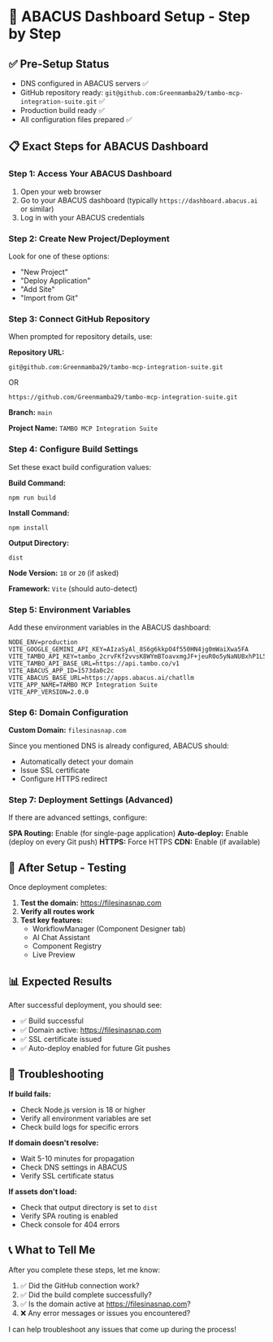 # 🎯 ABACUS Dashboard Setup - Step by Step

## ✅ Pre-Setup Status
- DNS configured in ABACUS servers ✅
- GitHub repository ready: `git@github.com:Greenmamba29/tambo-mcp-integration-suite.git` ✅
- Production build ready ✅
- All configuration files prepared ✅

## 📋 Exact Steps for ABACUS Dashboard

### Step 1: Access Your ABACUS Dashboard
1. Open your web browser
2. Go to your ABACUS dashboard (typically `https://dashboard.abacus.ai` or similar)
3. Log in with your ABACUS credentials

### Step 2: Create New Project/Deployment
Look for one of these options:
- "New Project"
- "Deploy Application" 
- "Add Site"
- "Import from Git"

### Step 3: Connect GitHub Repository
When prompted for repository details, use:

**Repository URL:**
```
git@github.com:Greenmamba29/tambo-mcp-integration-suite.git
```
OR
```
https://github.com/Greenmamba29/tambo-mcp-integration-suite.git
```

**Branch:** `main`

**Project Name:** `TAMBO MCP Integration Suite`

### Step 4: Configure Build Settings
Set these exact build configuration values:

**Build Command:**
```
npm run build
```

**Install Command:**
```
npm install
```

**Output Directory:**
```
dist
```

**Node Version:** `18` or `20` (if asked)

**Framework:** `Vite` (should auto-detect)

### Step 5: Environment Variables
Add these environment variables in the ABACUS dashboard:

```
NODE_ENV=production
VITE_GOOGLE_GEMINI_API_KEY=AIzaSyAl_8S6g6kkpO4f550HN4jg0mWaiXwa5FA
VITE_TAMBO_API_KEY=tambo_2crvFKf2vvsK8WYmBToavxmgJF+jeuR0o5yNaNUBxhP1L56c6YeCZao0/voar1gR47s4yevBC0QQ/XfIfBE9aAueUIBiHEosmPHJv4JVjqY=
VITE_TAMBO_API_BASE_URL=https://api.tambo.co/v1
VITE_ABACUS_APP_ID=1573da0c2c
VITE_ABACUS_BASE_URL=https://apps.abacus.ai/chatllm
VITE_APP_NAME=TAMBO MCP Integration Suite
VITE_APP_VERSION=2.0.0
```

### Step 6: Domain Configuration
**Custom Domain:** `filesinasnap.com`

Since you mentioned DNS is already configured, ABACUS should:
- Automatically detect your domain
- Issue SSL certificate
- Configure HTTPS redirect

### Step 7: Deployment Settings (Advanced)
If there are advanced settings, configure:

**SPA Routing:** Enable (for single-page application)
**Auto-deploy:** Enable (deploy on every Git push)
**HTTPS:** Force HTTPS
**CDN:** Enable (if available)

## 🚀 After Setup - Testing

Once deployment completes:

1. **Test the domain:** https://filesinasnap.com
2. **Verify all routes work**
3. **Test key features:**
   - WorkflowManager (Component Designer tab)
   - AI Chat Assistant
   - Component Registry
   - Live Preview

## 📊 Expected Results

After successful deployment, you should see:
- ✅ Build successful
- ✅ Domain active: https://filesinasnap.com
- ✅ SSL certificate issued
- ✅ Auto-deploy enabled for future Git pushes

## 🔧 Troubleshooting

**If build fails:**
- Check Node.js version is 18 or higher
- Verify all environment variables are set
- Check build logs for specific errors

**If domain doesn't resolve:**
- Wait 5-10 minutes for propagation
- Check DNS settings in ABACUS
- Verify SSL certificate status

**If assets don't load:**
- Check that output directory is set to `dist`
- Verify SPA routing is enabled
- Check console for 404 errors

## 📞 What to Tell Me

After you complete these steps, let me know:
1. ✅ Did the GitHub connection work?
2. ✅ Did the build complete successfully?
3. ✅ Is the domain active at https://filesinasnap.com?
4. ❌ Any error messages or issues you encountered?

I can help troubleshoot any issues that come up during the process!
